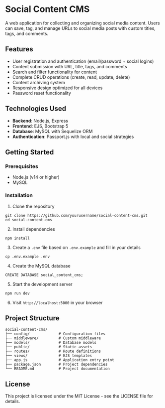 # Social Content CMS

A web application for collecting and organizing social media content. Users can save, tag, and manage URLs to social media posts with custom titles, tags, and comments.

## Features

- User registration and authentication (email/password + social logins)
- Content submission with URL, title, tags, and comments
- Search and filter functionality for content
- Complete CRUD operations (create, read, update, delete)
- Content archiving system
- Responsive design optimized for all devices
- Password reset functionality

## Technologies Used

- **Backend**: Node.js, Express
- **Frontend**: EJS, Bootstrap 5
- **Database**: MySQL with Sequelize ORM
- **Authentication**: Passport.js with local and social strategies

## Getting Started

### Prerequisites

- Node.js (v14 or higher)
- MySQL

### Installation

1. Clone the repository
```
git clone https://github.com/yourusername/social-content-cms.git
cd social-content-cms
```

2. Install dependencies
```
npm install
```

3. Create a `.env` file based on `.env.example` and fill in your details
```
cp .env.example .env
```

4. Create the MySQL database
```
CREATE DATABASE social_content_cms;
```

5. Start the development server
```
npm run dev
```

6. Visit `http://localhost:5000` in your browser

## Project Structure

```
social-content-cms/
├── config/             # Configuration files
├── middleware/         # Custom middleware
├── models/             # Database models
├── public/             # Static assets
├── routes/             # Route definitions
├── views/              # EJS templates
├── app.js              # Application entry point
├── package.json        # Project dependencies
└── README.md           # Project documentation
```

## License

This project is licensed under the MIT License - see the LICENSE file for details.